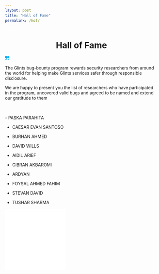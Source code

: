 ```yaml
---
layout: post
title: "Hall of Fame"
permalink: /hof/
---
```


<center> <h1> Hall of Fame </h1></center>

<svg data-testid="icon-svg" class="IconStyle__VerticalCenteredSvg-x7d280-0 iFpcQN" width="1em" height="1em" fill="#0BAEEC" viewBox="0 0 100 100"><path d="M36.0006567,8 C39.3335644,8 42.1673568,9.11355563 44.5002828,11.3404579 C46.8332087,13.5673602 48,16.2715305 48,19.4540136 L48,19.4540136 L48,61.4538046 C48,65.5899878 47.1561012,69.5372698 45.4689604,73.2958596 C43.7816006,77.0546583 41.5001186,80.3052628 38.6256088,83.0499716 C35.7504424,85.7944715 32.3444187,87.9726858 28.4068811,89.5831517 C24.4691245,91.1934088 20.3336921,92 15.999927,92 L15.999927,92 L12.0002189,92 C10.9159567,92 9.97967784,91.6209439 9.18700403,90.8659661 C8.39564369,90.1105705 7.99963515,89.2137079 7.99963515,88.1812293 L7.99963515,88.1812293 L7.99963515,80.5438968 C7.99963515,79.5097466 8.39564369,78.6145557 9.18700403,77.8593689 C9.97902111,77.1041822 10.9161756,76.7253351 12.0002189,76.7253351 L12.0002189,76.7253351 L15.9997081,76.7253351 C20.4170969,76.7253351 24.187606,75.2337682 27.312549,72.2516792 C30.4372731,69.2681274 32.000073,65.669811 32.000073,61.4535956 L32.000073,61.4535956 L32.000073,59.5455685 C32.000073,57.9539091 31.4168962,56.6008836 30.2501049,55.4881638 C29.0833136,54.3748172 27.6663079,53.8177259 26.0001824,53.8177259 L26.0001824,53.8177259 L12.0002189,53.8177259 C8.66709233,53.8177259 5.83308098,52.7035434 3.49949833,50.4768501 C1.16613459,48.2499478 0,45.5459864 0,42.3637123 L0,42.3637123 L0,19.4548494 C0,16.2723663 1.16679132,13.5679871 3.49949833,11.3406669 C5.83329989,9.11376459 8.66643559,8 12.0002189,8 L12.0002189,8 Z M87.9991243,8 C91.3329685,8 94.1663748,9.11376459 96.4991243,11.3406669 C98.8336252,13.5673602 99.9993433,16.2715305 100,19.4540136 L100,19.4540136 L100,61.4538046 C100,65.5899878 99.155648,69.5381056 97.4686953,73.2958596 C95.7823993,77.0538225 93.4995622,80.3052628 90.6243433,83.0499716 C87.7489054,85.7944715 84.3432574,87.9726858 80.4063047,89.5831517 C76.4680385,91.1934088 72.3327496,92 67.9995622,92 L67.9995622,92 L63.9991243,92 C62.915718,92 61.9776708,91.6209439 61.1867338,90.8659661 C60.3949212,90.1105705 59.9984676,89.2137079 59.9984676,88.1812293 L59.9984676,88.1812293 L59.9984676,80.5438968 C59.9984676,79.5097466 60.3949212,78.6145557 61.1867338,77.8593689 C61.9778897,77.1041822 62.915937,76.7253351 63.9991243,76.7253351 L63.9991243,76.7253351 L67.9995622,76.7253351 C72.4174694,76.7253351 76.1871716,75.2337682 79.3119527,72.2516792 C82.4373905,69.2681274 84.0002189,65.669811 84.0002189,61.4535956 L84.0002189,61.4535956 L84.0002189,59.5455685 C84.0002189,57.9539091 83.415718,56.6015105 82.2502189,55.4881638 C81.0836252,54.3748172 79.6654991,53.8177259 77.9993433,53.8177259 L77.9993433,53.8177259 L63.9991243,53.8177259 C60.6654991,53.8177259 57.8320928,52.7035434 55.4991243,50.4768501 C53.1663748,48.2499478 52,45.5459864 52,42.3637123 L52,42.3637123 L52,19.4548494 C52,16.2723663 53.1663748,13.5681961 55.4991243,11.3406669 C57.8320928,9.11376459 60.6652802,8 63.9991243,8 L63.9991243,8 Z"></path></svg>

The Glints bug-bounty program rewards security researchers from around the world for helping make Glints services safer through responsible disclosure.

We are happy to present you the list of researchers who have participated in the program, uncovered valid bugs and agreed to be named and extend our gratitude to them

<br/>
<br/>
-   PASKA PARAHITA

-   CAESAR EVAN SANTOSO

-   BURHAN AHMED

-   DAVID WILLS

-   AIDIL ARIEF

-   GIBRAN AKBAROMI

-   ARDYAN

-   FOYSAL AHMED FAHIM

-   STEVAN DAVID

-   TUSHAR SHARMA

<img style="width:10%px;" src="/assets/200w.gif" alt="Glints Security">

